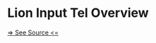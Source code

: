 # Lion Input Tel Overview

[=> See Source <=](../../../docs/components/inputs/input-tel/overview.md)
